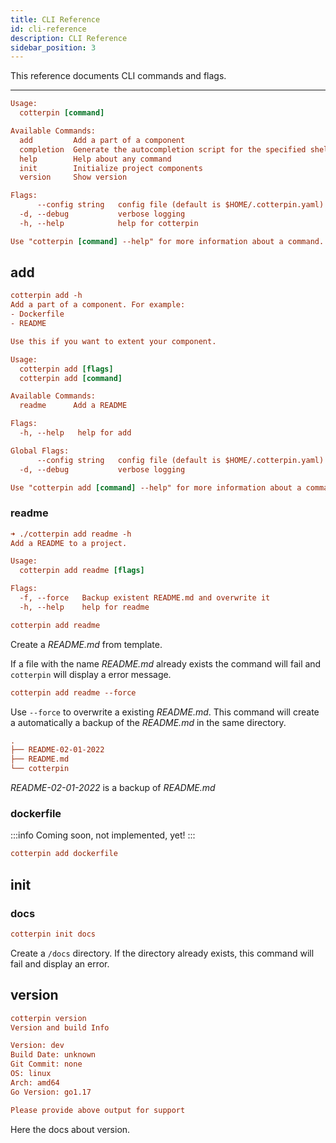 ```yaml
---
title: CLI Reference
id: cli-reference
description: CLI Reference
sidebar_position: 3
---
```


This reference documents CLI commands and flags.

---

```ini
Usage:
  cotterpin [command]

Available Commands:
  add         Add a part of a component
  completion  Generate the autocompletion script for the specified shell
  help        Help about any command
  init        Initialize project components
  version     Show version

Flags:
      --config string   config file (default is $HOME/.cotterpin.yaml)
  -d, --debug           verbose logging
  -h, --help            help for cotterpin

Use "cotterpin [command] --help" for more information about a command.
```

## add

```ini
cotterpin add -h
Add a part of a component. For example:
- Dockerfile
- README

Use this if you want to extent your component.

Usage:
  cotterpin add [flags]
  cotterpin add [command]

Available Commands:
  readme      Add a README

Flags:
  -h, --help   help for add

Global Flags:
      --config string   config file (default is $HOME/.cotterpin.yaml)
  -d, --debug           verbose logging

Use "cotterpin add [command] --help" for more information about a command.
```

### readme

```ini
➜ ./cotterpin add readme -h
Add a README to a project.

Usage:
  cotterpin add readme [flags]

Flags:
  -f, --force   Backup existent README.md and overwrite it
  -h, --help    help for readme
```

```ini
cotterpin add readme
```

Create a *README.md* from template.

If a file with the name *README.md* already exists the command will fail and `cotterpin`
will display a error message.

```ini
cotterpin add readme --force
```

Use `--force` to overwrite a existing *README.md*.
This command will create a automatically a backup of the *README.md* in the same
directory.

```ini
.
├── README-02-01-2022
├── README.md
└── cotterpin
```

*README-02-01-2022* is a backup of *README.md*

### dockerfile

:::info
Coming soon, not implemented, yet!
:::

```ini
cotterpin add dockerfile
```

## init

### docs

```ini
cotterpin init docs
```

Create a `/docs` directory.
If the directory already exists, this command will fail and display an error.

## version

```ini
cotterpin version
Version and build Info

Version: dev
Build Date: unknown
Git Commit: none
OS: linux
Arch: amd64
Go Version: go1.17

Please provide above output for support
```

Here the docs about version.
